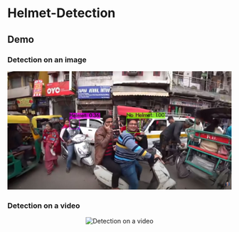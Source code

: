 # Helmet-Detection

## Demo
### Detection on an image
<p align="center" width="100%">
  <img alt="Detection on an image" src="demo/demo1.jpg">
</p>

### Detection on a video
<p align="center" width="100%">
  <img alt="Detection on a video" src="demo/demo2.gif">
</p>

